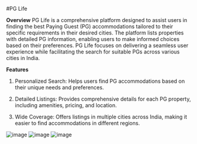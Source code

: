 #PG Life

__Overview__
PG Life is a comprehensive platform designed to assist users in finding the best Paying Guest (PG) accommodations tailored to their specific requirements in their desired cities.
The platform lists properties with detailed PG information, enabling users to make informed choices based on their preferences.
PG Life focuses on delivering a seamless user experience while facilitating the search for suitable PGs across various cities in India.

__Features__

1) Personalized Search: Helps users find PG accommodations based on their unique needs and preferences.
  
2) Detailed Listings: Provides comprehensive details for each PG property, including amenities, pricing, and location.

3) Wide Coverage: Offers listings in multiple cities across India, making it easier to find accommodations in different regions.

![image](https://github.com/ShrutiRenuse18/Website_PG-life/assets/100444153/378c328c-0322-4037-bf47-1a7eb4012536)
![image](https://github.com/ShrutiRenuse18/Website_PG-life/assets/100444153/9d8189ae-c598-49d5-9dea-b1c15d1b9de3)
![image](https://github.com/ShrutiRenuse18/Website_PG-life/assets/100444153/5c5a35a8-e08e-4db7-b1e2-0c7afdcf09d6)

